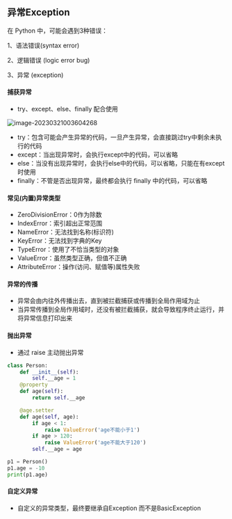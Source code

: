 ## 异常Exception

在 Python 中，可能会遇到3种错误：

1、语法错误(syntax error)

2、逻辑错误 (logic error bug)

3、异常 (exception)

#### 捕获异常 

* try、except、else、finally 配合使用

![image-20230321003604268](/Users/guojie/Notes/Python/images/image-20230321003604268.png)

* try：包含可能会产生异常的代码，一旦产生异常，会直接跳过try中剩余未执行的代码
* except：当出现异常时，会执行except中的代码，可以省略
* else：当没有出现异常时，会执行else中的代码，可以省略，只能在有except 时使用
* finally：不管是否出现异常，最终都会执行 finally 中的代码，可以省略

#### 常见(内置)异常类型

* ZeroDivisionError：0作为除数
* IndexError：索引超出正常范围
* NameError：无法找到名称(标识符)
* KeyError：无法找到字典的Key
* TypeError：使用了不恰当类型的对象
* ValueError：虽然类型正确，但值不正确
* AttributeError：操作(访问、赋值等)属性失败

#### 异常的传播

* 异常会由内往外传播出去，直到被拦截捕获或传播到全局作用域为止
* 当异常传播到全局作用域时，还没有被拦截捕获，就会导致程序终止运行，并将异常信息打印出来

#### 抛出异常

* 通过 raise 主动抛出异常

```python
class Person:
    def __init__(self):
        self.__age = 1
    @property
    def age(self):
        return self.__age

    @age.setter
    def age(self, age):
        if age < 1:
            raise ValueError('age不能小于1')
        if age > 120:
            raise ValueError('age不能大于120')
        self.__age = age

p1 = Person()
p1.age = -10
print(p1.age)
```

#### 自定义异常

* 自定义的异常类型，最终要继承自Exception 而不是BasicException


